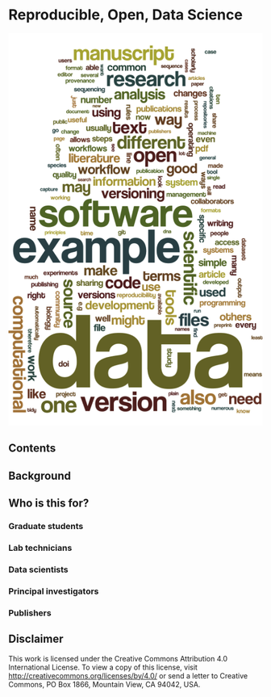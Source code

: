 Reproducible, Open, Data Science
================================
![Word cloud of terms in the text](wordle.png)

Contents
--------

Background
----------

Who is this for?
----------------
### Graduate students

### Lab technicians

### Data scientists

### Principal investigators

### Publishers

Disclaimer
----------

This work is licensed under the Creative Commons Attribution 4.0 International License. To view a copy of this license, visit http://creativecommons.org/licenses/by/4.0/ or send a letter to Creative Commons, PO Box 1866, Mountain View, CA 94042, USA.
